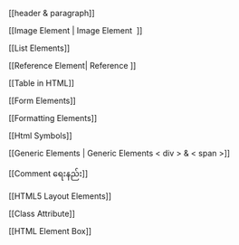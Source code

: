 
[[header & paragraph]]

[[Image Element | Image Element <img> ]]

[[List Elements]]

[[Reference Element| Reference <a>]]

[[Table in HTML]]

[[Form Elements]]

[[Formatting Elements]]

[[Html Symbols]]

[[Generic Elements | Generic Elements < div > & < span >]]

[[Comment ရေးနည်း]]

[[HTML5 Layout Elements]]

[[Class Attribute]]

[[HTML Element Box]] 